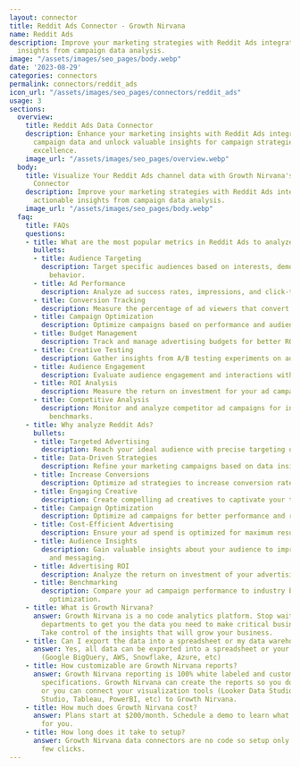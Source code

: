 ```yaml
---
layout: connector
title: Reddit Ads Connector - Growth Nirvana
name: Reddit Ads
description: Improve your marketing strategies with Reddit Ads integration. Gain actionable
  insights from campaign data analysis.
image: "/assets/images/seo_pages/body.webp"
date: '2023-08-29'
categories: connectors
permalink: connectors/reddit_ads
icon_url: "/assets/images/seo_pages/connectors/reddit_ads"
usage: 3
sections:
  overview:
    title: Reddit Ads Data Connector
    description: Enhance your marketing insights with Reddit Ads integration. Analyze
      campaign data and unlock valuable insights for campaign strategies and operational
      excellence.
    image_url: "/assets/images/seo_pages/overview.webp"
  body:
    title: Visualize Your Reddit Ads channel data with Growth Nirvana's Reddit Ads
      Connector
    description: Improve your marketing strategies with Reddit Ads integration. Gain
      actionable insights from campaign data analysis.
    image_url: "/assets/images/seo_pages/body.webp"
  faq:
    title: FAQs
    questions:
    - title: What are the most popular metrics in Reddit Ads to analyze?
      bullets:
      - title: Audience Targeting
        description: Target specific audiences based on interests, demographics, and
          behavior.
      - title: Ad Performance
        description: Analyze ad success rates, impressions, and click-through rates.
      - title: Conversion Tracking
        description: Measure the percentage of ad viewers that convert into customers.
      - title: Campaign Optimization
        description: Optimize campaigns based on performance and audience engagement.
      - title: Budget Management
        description: Track and manage advertising budgets for better ROI.
      - title: Creative Testing
        description: Gather insights from A/B testing experiments on ad creatives.
      - title: Audience Engagement
        description: Evaluate audience engagement and interactions with your ads.
      - title: ROI Analysis
        description: Measure the return on investment for your ad campaigns.
      - title: Competitive Analysis
        description: Monitor and analyze competitor ad campaigns for insights and
          benchmarks.
    - title: Why analyze Reddit Ads?
      bullets:
      - title: Targeted Advertising
        description: Reach your ideal audience with precise targeting options.
      - title: Data-Driven Strategies
        description: Refine your marketing campaigns based on data insights.
      - title: Increase Conversions
        description: Optimize ad strategies to increase conversion rates.
      - title: Engaging Creative
        description: Create compelling ad creatives to captivate your target audience.
      - title: Campaign Optimization
        description: Optimize ad campaigns for better performance and results.
      - title: Cost-Efficient Advertising
        description: Ensure your ad spend is optimized for maximum results.
      - title: Audience Insights
        description: Gain valuable insights about your audience to improve targeting
          and messaging.
      - title: Advertising ROI
        description: Analyze the return on investment of your advertising efforts.
      - title: Benchmarking
        description: Compare your ad campaign performance to industry benchmarks for
          optimization.
    - title: What is Growth Nirvana?
      answer: Growth Nirvana is a no code analytics platform. Stop waiting for other
        departments to get you the data you need to make critical business decisions.
        Take control of the insights that will grow your business.
    - title: Can I export the data into a spreadsheet or my data warehouse?
      answer: Yes, all data can be exported into a spreadsheet or your data warehouse
        (Google BigQuery, AWS, Snowflake, Azure, etc)
    - title: How customizable are Growth Nirvana reports?
      answer: Growth Nirvana reporting is 100% white labeled and customized to your
        specifications. Growth Nirvana can create the reports so you don’t have to
        or you can connect your visualization tools (Looker Data Studio/Google Data
        Studio, Tableau, PowerBI, etc) to Growth Nirvana.
    - title: How much does Growth Nirvana cost?
      answer: Plans start at $200/month. Schedule a demo to learn what plan is best
        for you.
    - title: How long does it take to setup?
      answer: Growth Nirvana data connectors are no code so setup only requires a
        few clicks.
---
```

